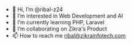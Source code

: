 - 👋 Hi, I’m @ribal-z24
- 👀 I’m interested in Web Development and AI
- 🌱 I’m currently learning PHP, Laravel
- 💞️ I’m collaborating on Zikra's Product
- 📫 How to reach me ribal@zikrainfotech.com


<!---
ribal-z24/ribal-z24 is a ✨ special ✨ repository because its `README.md` (this file) appears on your GitHub profile.
You can click the Preview link to take a look at your changes.
--->
